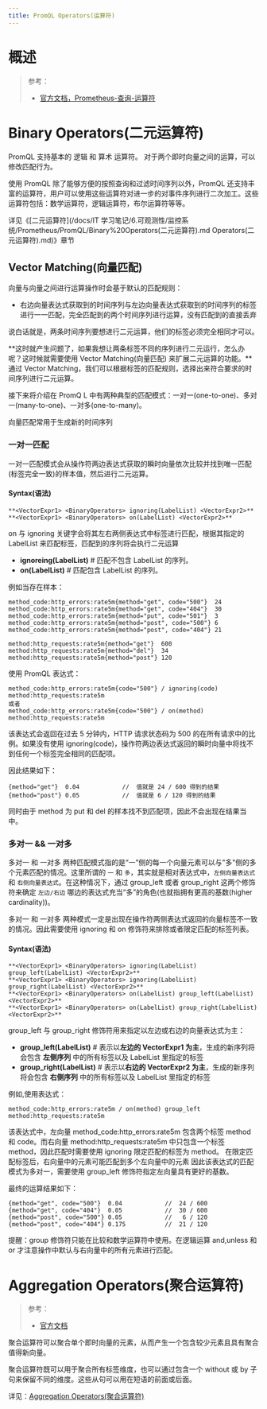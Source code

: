 ```yaml
---
title: PromQL Operators(运算符)
---
```


# 概述

> 参考：
>
> - [官方文档，Prometheus-查询-运算符](https://prometheus.io/docs/prometheus/latest/querying/operators/)

# Binary Operators(二元运算符)

PromQL 支持基本的 逻辑 和 算术 运算符。 对于两个即时向量之间的运算，可以修改匹配行为。

使用 PromQL 除了能够方便的按照查询和过滤时间序列以外，PromQL 还支持丰富的运算符，用户可以使用这些运算符对进一步的对事件序列进行二次加工。这些运算符包括：数学运算符，逻辑运算符，布尔运算符等等。

详见《[二元运算符](/docs/IT 学习笔记/6.可观测性/监控系统/Prometheus/PromQL/Binary%20Operators(二元运算符).md Operators(二元运算符).md)》章节

## Vector Matching(向量匹配)

向量与向量之间进行运算操作时会基于默认的匹配规则：

- 右边向量表达式获取到的时间序列与左边向量表达式获取到的时间序列的标签进行一一匹配，完全匹配到的两个时间序列进行运算，没有匹配到的直接丢弃

说白话就是，两条时间序列要想进行二元运算，他们的标签必须完全相同才可以。

**这时就产生问题了，如果我想让两条标签不同的序列进行二元运行，怎么办呢？这时候就需要使用 Vector Matching(向量匹配) 来扩展二元运算的功能。**通过 Vector Matching，我们可以根据标签的匹配规则，选择出来符合要求的时间序列进行二元运算。

接下来将介绍在 PromQ L 中有两种典型的匹配模式：一对一(one-to-one)、多对一(many-to-one)、一对多(one-to-many)。

向量匹配常用于生成新的时间序列

### 一对一匹配

一对一匹配模式会从操作符两边表达式获取的瞬时向量依次比较并找到唯一匹配(标签完全一致)的样本值，然后进行二元运算。

#### Syntax(语法)

```
**<VectorExpr1> <BinaryOperators> ignoring(LabelList) <VectorExpr2>**
**<VectorExpr1> <BinaryOperators> on(LabelList) <VectorExpr2>**
```

on 与 ignoring 关键字会将其左右两侧表达式中标签进行匹配，根据其指定的 LabelList 来匹配标签，匹配到的序列将会执行二元运算

- **ignoreing(LabelList)** # 匹配不包含 LabelList 的序列。
- **on(LabelList)** # 匹配包含 LabelList 的序列。

例如当存在样本：

    method_code:http_errors:rate5m{method="get", code="500"}  24
    method_code:http_errors:rate5m{method="get", code="404"}  30
    method_code:http_errors:rate5m{method="put", code="501"}  3
    method_code:http_errors:rate5m{method="post", code="500"} 6
    method_code:http_errors:rate5m{method="post", code="404"} 21

    method:http_requests:rate5m{method="get"}  600
    method:http_requests:rate5m{method="del"}  34
    method:http_requests:rate5m{method="post"} 120

使用 PromQL 表达式：

    method_code:http_errors:rate5m{code="500"} / ignoring(code) method:http_requests:rate5m
    或者
    method_code:http_errors:rate5m{code="500"} / on(method) method:http_requests:rate5m

该表达式会返回在过去 5 分钟内，HTTP 请求状态码为 500 的在所有请求中的比例。如果没有使用 ignoring(code)，操作符两边表达式返回的瞬时向量中将找不到任何一个标签完全相同的匹配项。

因此结果如下：

    {method="get"}  0.04            //  值就是 24 / 600 得到的结果
    {method="post"} 0.05            //  值就是 6 / 120 得到的结果

同时由于 method 为 put 和 del 的样本找不到匹配项，因此不会出现在结果当中。

### 多对一 && 一对多

多对一 和 一对多 两种匹配模式指的是“一”侧的每一个向量元素可以与"多"侧的多个元素匹配的情况。这里所谓的 `一` 和 `多`，其实就是相对表达式中，`左侧向量表达式` 和 `右侧向量表达式`。在这种情况下，通过 group_left 或者 group_right 这两个修饰符来确定 `左边/右边` 哪边的表达式充当“多”的角色(也就指拥有更高的基数(higher cardinality))。

多对一 和 一对多 两种模式一定是出现在操作符两侧表达式返回的向量标签不一致的情况。因此需要使用 ignoring 和 on 修饰符来排除或者限定匹配的标签列表。

#### Syntax(语法)

```
**<VectorExpr1> <BinaryOperators> ignoring(LabelList) group_left(LabelList) <VectorExpr2>**
**<VectorExpr1> <BinaryOperators> ignoring(LabelList) group_right(LabelList) <VectorExpr2>**
**<VectorExpr1> <BinaryOperators> on(LabelList) group_left(LabelList) <VectorExpr2>**
**<VectorExpr1> <BinaryOperators> on(LabelList) group_right(LabelList) <VectorExpr2>**
```

group_left 与 group_right 修饰符用来指定以左边或右边的向量表达式为主：

- **group_left(LabelList)** # 表示以**左边的 VectorExpr1 为主**，生成的新序列将会包含 **左侧序列** 中的所有标签以及 LabelList 里指定的标签
- **group_right(LabelList)** # 表示以**右边的 VectorExpr2 为主**，生成的新序列将会包含 **右侧序列** 中的所有标签以及 LabelList 里指定的标签

例如,使用表达式：

    method_code:http_errors:rate5m / on(method) group_left method:http_requests:rate5m

该表达式中，左向量 method_code:http_errors:rate5m 包含两个标签 method 和 code。而右向量 method:http_requests:rate5m 中只包含一个标签 method，因此匹配时需要使用 ignoring 限定匹配的标签为 method。 在限定匹配标签后，右向量中的元素可能匹配到多个左向量中的元素 因此该表达式的匹配模式为多对一，需要使用 group_left 修饰符指定左向量具有更好的基数。

最终的运算结果如下：

    {method="get", code="500"}  0.04            //  24 / 600
    {method="get", code="404"}  0.05            //  30 / 600
    {method="post", code="500"} 0.05            //   6 / 120
    {method="post", code="404"} 0.175           //  21 / 120

提醒：group 修饰符只能在比较和数学运算符中使用。在逻辑运算 and,unless 和 or 才注意操作中默认与右向量中的所有元素进行匹配。

# Aggregation Operators(聚合运算符)

> 参考：
>
> - [官方文档](https://prometheus.io/docs/prometheus/latest/querying/operators/#aggregation-operators)

聚合运算符可以聚合单个即时向量的元素，从而产生一个包含较少元素且具有聚合值得新向量。

聚合运算符既可以用于聚合所有标签维度，也可以通过包含一个 without 或 by 子句来保留不同的维度。这些从句可以用在短语的前面或后面。

详见：[Aggregation Operators(聚合运算符)](/docs/6.可观测性/监控系统/Prometheus/PromQL/Aggregation%20Operators(聚合运算符).md)
